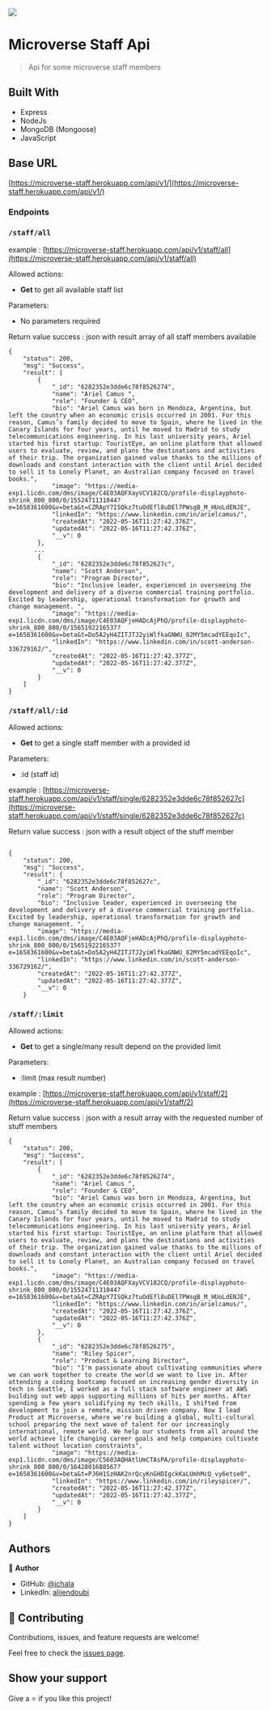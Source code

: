 ![](https://img.shields.io/badge/Microverse-blueviolet) 

# Microverse Staff Api

> Api for some microverse staff members

## Built With

- Express
- NodeJs
- MongoDB (Mongoose)
- JavaScript


## Base URL

[https://microverse-staff.herokuapp.com/api/v1/](https://microverse-staff.herokuapp.com/api/v1/)

### Endpoints


### `/staff/all`
example : [https://microverse-staff.herokuapp.com/api/v1/staff/all](https://microverse-staff.herokuapp.com/api/v1/staff/all)


Allowed actions:

- **Get** to get all available staff list

Parameters:

- No parameters required

Return value success : json with result array of all staff members available

```
{
    "status": 200,
    "msg": "Success",
    "result": [
        {
            "_id": "6282352e3dde6c78f8526274",
            "name": "Ariel Camus ",
            "role": "Founder & CEO",
            "bio": "Ariel Camus was born in Mendoza, Argentina, but left the country when an economic crisis occurred in 2001. For this reason, Camus’s family decided to move to Spain, where he lived in the Canary Islands for four years, until he moved to Madrid to study telecommunications engineering. In his last university years, Ariel started his first startup: TouristEye, an online platform that allowed users to evaluate, review, and plans the destinations and activities of their trip. The organization gained value thanks to the millions of downloads and constant interaction with the client until Ariel decided to sell it to Lonely Planet, an Australian company focused on travel books.",
            "image": "https://media-exp1.licdn.com/dms/image/C4E03AQFXayVCV182CQ/profile-displayphoto-shrink_800_800/0/1552471131044?e=1658361600&v=beta&t=CZRApY7ISQkz7tuOdEfl8uDEl7PWsgB_M_HUoLdENJE",
            "linkedIn": "https://www.linkedin.com/in/arielcamus/",
            "createdAt": "2022-05-16T11:27:42.376Z",
            "updatedAt": "2022-05-16T11:27:42.376Z",
            "__v": 0
        },
       ...
        {
            "_id": "6282352e3dde6c78f852627c",
            "name": "Scott Anderson",
            "role": "Program Director",
            "bio": "Inclusive leader, experienced in overseeing the development and delivery of a diverse commercial training portfolio. Excited by leadership, operational transformation for growth and change management. ",
            "image": "https://media-exp1.licdn.com/dms/image/C4E03AQFjeHADcAjPhQ/profile-displayphoto-shrink_800_800/0/1565192216537?e=1658361600&v=beta&t=Do5A2yH4ZITJTJ2yiWlfkaGNWU_82MY5mcadYEEqoIc",
            "linkedIn": "https://www.linkedin.com/in/scott-anderson-336729162/",
            "createdAt": "2022-05-16T11:27:42.377Z",
            "updatedAt": "2022-05-16T11:27:42.377Z",
            "__v": 0
        }
    ]
}
```


### `/staff/all/:id`


Allowed actions:

- **Get** to get a single staff member with a provided id

Parameters:

- :id (staff id) 

example : [https://microverse-staff.herokuapp.com/api/v1/staff/single/6282352e3dde6c78f852627c](https://microverse-staff.herokuapp.com/api/v1/staff/single/6282352e3dde6c78f852627c)

Return value success : json with a result object of the stuff member

```

{
    "status": 200,
    "msg": "Success",
    "result": {
        "_id": "6282352e3dde6c78f852627c",
        "name": "Scott Anderson",
        "role": "Program Director",
        "bio": "Inclusive leader, experienced in overseeing the development and delivery of a diverse commercial training portfolio. Excited by leadership, operational transformation for growth and change management. ",
        "image": "https://media-exp1.licdn.com/dms/image/C4E03AQFjeHADcAjPhQ/profile-displayphoto-shrink_800_800/0/1565192216537?e=1658361600&v=beta&t=Do5A2yH4ZITJTJ2yiWlfkaGNWU_82MY5mcadYEEqoIc",
        "linkedIn": "https://www.linkedin.com/in/scott-anderson-336729162/",
        "createdAt": "2022-05-16T11:27:42.377Z",
        "updatedAt": "2022-05-16T11:27:42.377Z",
        "__v": 0
    }
```

### `/staff/:limit`


Allowed actions:

- **Get** to get a single/many result depend on the provided limit

Parameters:

- :limit (max result number)

example : [https://microverse-staff.herokuapp.com/api/v1/staff/2](https://microverse-staff.herokuapp.com/api/v1/staff/2)

Return value success : json with a result array with the requested number of stuff members

```
{
    "status": 200,
    "msg": "Success",
    "result": [
        {
            "_id": "6282352e3dde6c78f8526274",
            "name": "Ariel Camus ",
            "role": "Founder & CEO",
            "bio": "Ariel Camus was born in Mendoza, Argentina, but left the country when an economic crisis occurred in 2001. For this reason, Camus’s family decided to move to Spain, where he lived in the Canary Islands for four years, until he moved to Madrid to study telecommunications engineering. In his last university years, Ariel started his first startup: TouristEye, an online platform that allowed users to evaluate, review, and plans the destinations and activities of their trip. The organization gained value thanks to the millions of downloads and constant interaction with the client until Ariel decided to sell it to Lonely Planet, an Australian company focused on travel books.",
            "image": "https://media-exp1.licdn.com/dms/image/C4E03AQFXayVCV182CQ/profile-displayphoto-shrink_800_800/0/1552471131044?e=1658361600&v=beta&t=CZRApY7ISQkz7tuOdEfl8uDEl7PWsgB_M_HUoLdENJE",
            "linkedIn": "https://www.linkedin.com/in/arielcamus/",
            "createdAt": "2022-05-16T11:27:42.376Z",
            "updatedAt": "2022-05-16T11:27:42.376Z",
            "__v": 0
        },
        {
            "_id": "6282352e3dde6c78f8526275",
            "name": "Riley Spicer",
            "role": "Product & Learning Director",
            "bio": "I'm passionate about cultivating communities where we can work together to create the world we want to live in. After attending a coding bootcamp focused on increasing gender diversity in tech in Seattle, I worked as a full stack software engineer at AWS building out web apps supporting millions of hits per months. After spending a few years solidifying my tech skills, I shifted from development to join a remote, mission driven company. Now I lead Product at Microverse, where we're building a global, multi-cultural school preparing the next wave of talent for our increasingly international, remote world. We help our students from all around the world achieve life changing career goals and help companies cultivate talent without location constraints",
            "image": "https://media-exp1.licdn.com/dms/image/C5603AQHAtlUmCTAsPA/profile-displayphoto-shrink_800_800/0/1642801688567?e=1658361600&v=beta&t=PJ6H1SzHAK2nrQcyKnGHDIgckKaLUmhMcQ_vy6etse0",
            "linkedIn": "https://www.linkedin.com/in/rileyspicer/",
            "createdAt": "2022-05-16T11:27:42.377Z",
            "updatedAt": "2022-05-16T11:27:42.377Z",
            "__v": 0
        }
    ]
}
```

## Authors

👤 **Author**

- GitHub: [@ichala](https://github.com/ichala/)
- LinkedIn: [alijendoubi](https://www.linkedin.com/in/alijendoubi/)


## 🤝 Contributing

Contributions, issues, and feature requests are welcome!

Feel free to check the [issues page](../../issues/).

## Show your support

Give a ⭐️ if you like this project!




